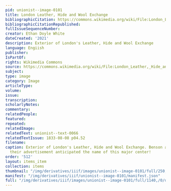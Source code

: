 ```yaml
---
pid: unionist--image-0101
title: London Leather, Hide and Wool Exchange
bibliographicCitation: https://commons.wikimedia.org/wiki/File:London_Leather,_Hide_and_Wool_Exchange_Public_House,_Bermondsey_%2803%29.jpg
bibliographicCitationRepublished: 
fullIssueSequenceNumber: 
creator: Ethan Doyle White
dateCreated: '2021'
description: Exterior of London's Leather, Hide and Wool Exchange
language: Engiish
publisher: 
IsPartOf: 
rights: Wikimedia Commons
source: https://commons.wikimedia.org/wiki/File:London_Leather,_Hide_and_Wool_Exchange_Public_House,_Bermondsey_%2803%29.jpg
subject: 
type: image
category: Image
articleType: 
volume: 
issue: 
transcription: 
scholarlyNotes: 
commentary: 
relatedPeople: 
featured: 
repeated: 
relatedImage: 
relatedText: unionist--text-0066
relatedTextIssue: 1833-08-08 p04.52
filename: 
caption: Exterior of London's Leather, Hide and Wool Exchange. Benson and Chace in
  their advertisement anticipated the name of this major center!
order: '512'
layout: items_item
collection: items
thumbnail: "/img/derivatives/iiif/images/unionist--image-0101/full/250,/0/default.jpg"
manifest: "/img/derivatives/iiif/unionist--image-0101/manifest.json"
full: "/img/derivatives/iiif/images/unionist--image-0101/full/1140,/0/default.jpg"
---
```

